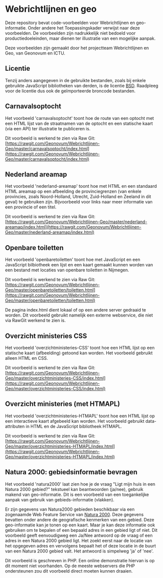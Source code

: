 Webrichtlijnen en geo
=====================

Deze repository bevat code-voorbeelden voor Webrichtlijnen en geo-informatie. Onder andere het Toepassingskader verwijst naar deze voorbeelden. De voorbeelden zijn nadrukkelijk niet bedoeld voor productiedoeleinden, maar dienen ter illustratie van een mogelijke aanpak.

Deze voorbeelden zijn gemaakt door het projectteam Webrichtlijnen en Geo, van Geonovum en ICTU.

Licentie
--------
Tenzij anders aangegeven in de gebruikte bestanden, zoals bij enkele gebruikte JavaScript bibliotheken van derden, is de licentie [BSD](LICENSE). Raadpleeg voor de licentie dus ook de geïmporteerde broncode bestanden.

Carnavalsoptocht
----------------
Het voorbeeld 'carnavalsoptocht' toont hoe de route van een optocht met een HTML lijst van de straatnamen van de optocht en een statische kaart (via een API) ter illustratie te publiceren is.

Dit voorbeeld is werkend te zien via Raw Git:  
[https://rawgit.com/Geonovum/Webrichtlijnen-Geo/master/carnavalsoptocht/index.html](https://rawgit.com/Geonovum/Webrichtlijnen-Geo/master/carnavalsoptocht/index.html)

Nederland areamap
-----------------
Het voorbeeld 'nederland-areamap' toont hoe met HTML en een standaard HTML areamap op een afbeelding de provinciegrenzen (van enkele provincies, zoals Noord-Holland, Utrecht, Zuid-Holland en Zeeland in dit geval) te gebruiken zijn. Bijvoorbeeld voor links naar meer informatie van een provincie of een titel.

Dit voorbeeld is werkend te zien via Raw Git:  
[https://rawgit.com/Geonovum/Webrichtlijnen-Geo/master/nederland-areamap/index.html](https://rawgit.com/Geonovum/Webrichtlijnen-Geo/master/nederland-areamap/index.html)

Openbare toiletten
------------------
Het voorbeeld 'openbaretoiletten' toont hoe met JavaScript en een JavaScript bilbiotheek een lijst en een kaart gemaakt kunnen worden van een bestand met locaties van openbare toiletten in Nijmegen.

Dit voorbeeld is werkend te zien via Raw Git:  
[https://rawgit.com/Geonovum/Webrichtlijnen-Geo/master/openbaretoiletten/toiletten.html](https://rawgit.com/Geonovum/Webrichtlijnen-Geo/master/openbaretoiletten/toiletten.html)

De pagina index.html dient lokaal of op een andere server gedraaid te worden. Dit voorbeeld gebruikt namelijk een externe webservice, die niet via RawGit werkend te zien is.

Overzicht ministeries CSS
-------------------------
Het voorbeeld 'overzichtministeries-CSS' toont hoe een HTML lijst op een statische kaart (afbeelding) getoond kan worden. Het voorbeeld gebruikt alleen HTML en CSS.

Dit voorbeeld is werkend te zien via Raw Git:  
[https://rawgit.com/Geonovum/Webrichtlijnen-Geo/master/overzichtministeries-CSS/index.html](https://rawgit.com/Geonovum/Webrichtlijnen-Geo/master/overzichtministeries-CSS/index.html)

Overzicht ministeries (met HTMAPL)
----------------------------------
Het voorbeeld 'overzichtministeries-HTMAPL' toont hoe een HTML lijst op een interactieve kaart afgebeeld kan worden. Het voorbeeld gebruikt data-attributen in HTML en de JavaScript bibliotheek HTMAPL.

Dit voorbeeld is werkend te zien via Raw Git:  
[https://rawgit.com/Geonovum/Webrichtlijnen-Geo/master/overzichtministeries-HTMAPL/index.html](https://rawgit.com/Geonovum/Webrichtlijnen-Geo/master/overzichtministeries-HTMAPL/index.html)


Natura 2000: gebiedsinformatie bevragen
---------------------------------------
Het voorbeeld 'natura2000' laat zien hoe je de vraag "Ligt mijn huis in een Natura 2000 gebied?" tekstueel kan beantwoorden (ja/nee), gebruik makend van geo-informatie. Dit is een voorbeeld van een toegankelijke aanpak van gebruik van gebieds-informatie (vlakken). 

Er zijn gegevens van Natura2000 gebieden beschikbaar via een zogenaamde Web Feature Service van [Natura 2000](http://geodata.nationaalgeoregister.nl/natura2000/wfs?request=GetCapabilities&service=WFS). Deze gegevens bevatten onder andere de geografische kenmerken van een gebied. Deze geo-informatie kan je tonen op een kaart. Maar je kan deze informatie ook gebruiken om te bepalen of een bepaald adres in een gebied ligt of niet. Dit voorbeeld geeft eenvoudigweg een Ja/Nee antwoord op de vraag of een adres in een Natura 2000 gebied ligt. Het zoekt eerst naar de locatie van het opgegeven adres en vervolgens bepaalt het of deze locatie in de buurt van een Natura 2000 gebied valt. Het antwoord is simpelweg 'ja' of 'nee'.

Dit voorbeeld is geschreven in PHP. Een online demonstratie hiervan is op dit moment niet voorhanden. Op de meeste webservers die PHP ondersteunen zou dit voorbeeld direct moeten kunnen draaien.

